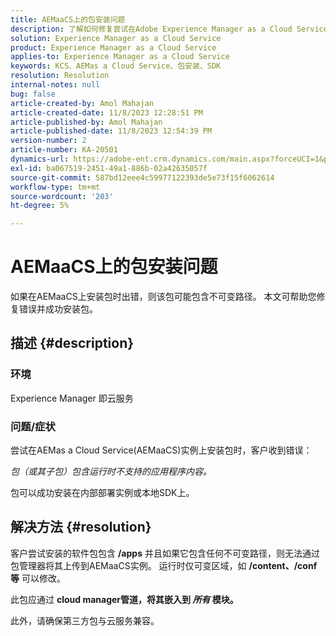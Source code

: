 ```yaml
---
title: AEMaaCS上的包安装问题
description: 了解如何修复尝试在Adobe Experience Manager as a Cloud Service上安装包时出现的错误。 确保第三方包与云服务兼容。
solution: Experience Manager as a Cloud Service
product: Experience Manager as a Cloud Service
applies-to: Experience Manager as a Cloud Service
keywords: KCS、AEMas a Cloud Service、包安装、SDK
resolution: Resolution
internal-notes: null
bug: false
article-created-by: Amol Mahajan
article-created-date: 11/8/2023 12:28:51 PM
article-published-by: Amol Mahajan
article-published-date: 11/8/2023 12:54:39 PM
version-number: 2
article-number: KA-20501
dynamics-url: https://adobe-ent.crm.dynamics.com/main.aspx?forceUCI=1&pagetype=entityrecord&etn=knowledgearticle&id=ff700d5a-327e-ee11-8179-6045bd006b3d
exl-id: ba067519-2451-49a1-886b-02a42635057f
source-git-commit: 587bd12eee4c59977122393de5e73f15f6062614
workflow-type: tm+mt
source-wordcount: '203'
ht-degree: 5%

---
```


# AEMaaCS上的包安装问题


如果在AEMaaCS上安装包时出错，则该包可能包含不可变路径。 本文可帮助您修复错误并成功安装包。

## 描述 {#description}


### <b>环境</b>

Experience Manager 即云服务



### <b>问题/症状</b>

尝试在AEMas a Cloud Service(AEMaaCS)实例上安装包时，客户收到错误：

*包（或其子包）包含运行时不支持的应用程序内容。*



包可以成功安装在内部部署实例或本地SDK上。


## 解决方法 {#resolution}


客户尝试安装的软件包包含 <b>/apps</b> 并且如果它包含任何不可变路径，则无法通过包管理器将其上传到AEMaaCS实例。
运行时仅可变区域，如 <b>/content、/conf等</b> 可以修改。

此包应通过 <b>cloud manager管道，将其嵌入到 *所有* 模块。</b>

此外，请确保第三方包与云服务兼容。
